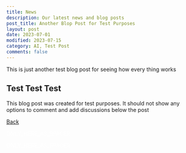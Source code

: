 ```yaml
---
title: News
description: Our latest news and blog posts
post_title: Another Blop Post for Test Purposes
layout: post
date: 2023-07-01
modified: 2023-07-15
category: AI, Test Post
comments: false
---
```


This is just another test blog post for seeing how every thing works
<!-- more -->

## Test Test Test

This blog post was created for test purposes. It should not show any options to comment and add discussions below the post

[Back](https://isandaiinaviation.github.io/pages/news.html)

<!--The code below is only used as spacer-->
<html>
  <p style="color:white;">ONLY_HERE_AS_SPACER</p>
</html>
<!--The code below is only used as spacer-->
<html>
  <p style="color:white;">ONLY_HERE_AS_SPACER</p>
</html>